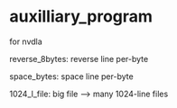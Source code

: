 # auxilliary_program
for nvdla

reverse_8bytes: reverse   line per-byte

space_bytes: space line per-byte

1024_l_file: big file --> many 1024-line files


